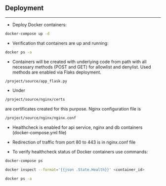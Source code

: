 ## **Deployment**

---

- Deploy Docker containers:
```sh
docker-compose up -d
```
- Verification that containers are up and running:
```sh
docker ps -a
```
- Containers will be created with underlying code from path with all necessary methods (POST and GET) for allowlist and denylist. Used methods are enabled via Flaks deployment.
```sh
/project/source/app_flask.py
```

- Under 
```sh
/project/source/nginx/certs
```
are certificates created for this purpose. Nginx configuration file is 
```sh
/project/source/nginx/nginx.conf
```
- Healthcheck is enabled for api service, nginx and db containers (docker-compose.yml file)

- Redirection of traffic from port 80 to 443 is in nginx.conf file

- To verify healthcheck status of Docker containers use commands:
```sh
docker-compose ps

docker inspect --format='{{json .State.Health}}' <container_id>

docker ps -a
```